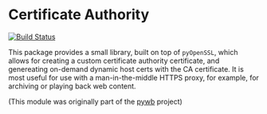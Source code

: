 # Certificate Authority

[![Build Status](https://travis-ci.org/ikreymer/certauth.svg?branch=master)](https://travis-ci.org/ikreymer/certauth)

This package provides a small library, built on top of `pyOpenSSL`, which allows for creating a custom certificate authority certificate,
and genereating on-demand dynamic host certs with the CA certificate. It is most useful for use with a man-in-the-middle HTTPS proxy,
for example, for archiving or playing back web content.

(This module was originally part of the [pywb](https://github.com/ikreymer/pywb) project)
